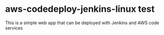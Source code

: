 # aws-codedeploy-jenkins-linux test
This is a simple web app that can be deployed with Jenkins and AWS code services

